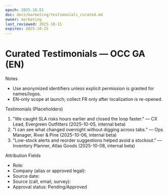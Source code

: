 ```yaml
---
epoch: 2025.10.E1
doc: docs/marketing/testimonials_curated.md
owner: marketing
last_reviewed: 2025-10-11
expires: 2025-10-25
---
```


# Curated Testimonials — OCC GA (EN)

Notes

- Use anonymized identifiers unless explicit permission is granted for names/logos.
- EN-only scope at launch; collect FR only after localization is re-opened.

Testimonials (Placeholders)

1. "We caught SLA risks hours earlier and closed the loop faster." — CX Lead, Evergreen Outfitters (2025-10-05, internal beta)
2. "I can see what changed overnight without digging across tabs." — Ops Manager, River & Pine (2025-10-06, internal beta)
3. "Low-stock alerts and reorder suggestions helped avoid a stockout." — Inventory Planner, Atlas Goods (2025-10-08, internal beta)

Attribution Fields

- Role:
- Company (alias or approved legal):
- Source date:
- Source (call, email, survey):
- Approval status: Pending/Approved
